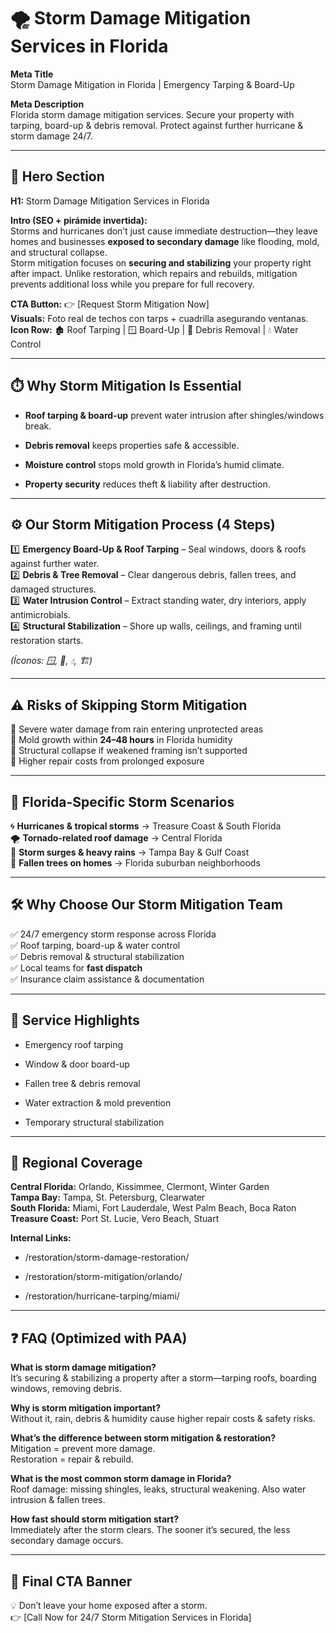 # **🌪️ Storm Damage Mitigation Services in Florida**

**Meta Title**  
 Storm Damage Mitigation in Florida | Emergency Tarping & Board-Up

**Meta Description**  
 Florida storm damage mitigation services. Secure your property with tarping, board-up & debris removal. Protect against further hurricane & storm damage 24/7.

---

## **🦸 Hero Section**

**H1:** Storm Damage Mitigation Services in Florida

**Intro (SEO \+ pirámide invertida):**  
 Storms and hurricanes don’t just cause immediate destruction—they leave homes and businesses **exposed to secondary damage** like flooding, mold, and structural collapse.  
 Storm mitigation focuses on **securing and stabilizing** your property right after impact. Unlike restoration, which repairs and rebuilds, mitigation prevents additional loss while you prepare for full recovery.

**CTA Button:** 👉 \[Request Storm Mitigation Now\]  
 **Visuals:** Foto real de techos con tarps \+ cuadrilla asegurando ventanas.  
 **Icon Row:** 🏚️ Roof Tarping | 🪟 Board-Up | 🌳 Debris Removal | 💧 Water Control

---

## **⏱️ Why Storm Mitigation Is Essential**

* **Roof tarping & board-up** prevent water intrusion after shingles/windows break.

* **Debris removal** keeps properties safe & accessible.

* **Moisture control** stops mold growth in Florida’s humid climate.

* **Property security** reduces theft & liability after destruction.

---

## **⚙️ Our Storm Mitigation Process (4 Steps)**

1️⃣ **Emergency Board-Up & Roof Tarping** – Seal windows, doors & roofs against further water.  
 2️⃣ **Debris & Tree Removal** – Clear dangerous debris, fallen trees, and damaged structures.  
 3️⃣ **Water Intrusion Control** – Extract standing water, dry interiors, apply antimicrobials.  
 4️⃣ **Structural Stabilization** – Shore up walls, ceilings, and framing until restoration starts.

*(Íconos: 🪟, 🌳, 💧, 🏗️)*

---

## **⚠️ Risks of Skipping Storm Mitigation**

🚫 Severe water damage from rain entering unprotected areas  
 🚫 Mold growth within **24–48 hours** in Florida humidity  
 🚫 Structural collapse if weakened framing isn’t supported  
 🚫 Higher repair costs from prolonged exposure

---

## **🌴 Florida-Specific Storm Scenarios**

🌀 **Hurricanes & tropical storms** → Treasure Coast & South Florida  
 🌪️ **Tornado-related roof damage** → Central Florida  
 🌊 **Storm surges & heavy rains** → Tampa Bay & Gulf Coast  
 🌳 **Fallen trees on homes** → Florida suburban neighborhoods

---

## **🛠️ Why Choose Our Storm Mitigation Team**

✅ 24/7 emergency storm response across Florida  
 ✅ Roof tarping, board-up & water control  
 ✅ Debris removal & structural stabilization  
 ✅ Local teams for **fast dispatch**  
 ✅ Insurance claim assistance & documentation

---

## **📌 Service Highlights**

* Emergency roof tarping

* Window & door board-up

* Fallen tree & debris removal

* Water extraction & mold prevention

* Temporary structural stabilization

---

## **📍 Regional Coverage**

**Central Florida:** Orlando, Kissimmee, Clermont, Winter Garden  
 **Tampa Bay:** Tampa, St. Petersburg, Clearwater  
 **South Florida:** Miami, Fort Lauderdale, West Palm Beach, Boca Raton  
 **Treasure Coast:** Port St. Lucie, Vero Beach, Stuart

**Internal Links:**

* /restoration/storm-damage-restoration/

* /restoration/storm-mitigation/orlando/

* /restoration/hurricane-tarping/miami/

---

## **❓ FAQ (Optimized with PAA)**

**What is storm damage mitigation?**  
 It’s securing & stabilizing a property after a storm—tarping roofs, boarding windows, removing debris.

**Why is storm mitigation important?**  
 Without it, rain, debris & humidity cause higher repair costs & safety risks.

**What’s the difference between storm mitigation & restoration?**  
 Mitigation \= prevent more damage.  
 Restoration \= repair & rebuild.

**What is the most common storm damage in Florida?**  
 Roof damage: missing shingles, leaks, structural weakening. Also water intrusion & fallen trees.

**How fast should storm mitigation start?**  
 Immediately after the storm clears. The sooner it’s secured, the less secondary damage occurs.

---

## **🏁 Final CTA Banner**

💡 Don’t leave your home exposed after a storm.  
 👉 \[Call Now for 24/7 Storm Mitigation Services in Florida\]

